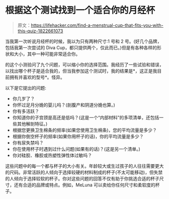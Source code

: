 # 根据这个测试找到一个适合你的月经杯

> 原文：<https://lifehacker.com/find-a-menstrual-cup-that-fits-you-with-this-quiz-1822661073>

当我第一次听说月经杯的时候，我以为只有两种尺寸:1 号和 2 号。(好几个品牌，包括我第一次尝试的 Diva Cup，都只提供两个，仅此而已。)但是有各种各样的形状和大小，其中一种可能非常适合你。



的这个小测验问了九个问题，可以缩小你的选择范围。我经历了一些试验和错误，以找出哪个杯子是适合我的，但当我参加这个测试时，我的结果是*，这正是我目前拥有并喜欢的型号*。怪异。

以下是它提出的问题:

*   你几岁了？
*   你怀过足月分娩的婴儿吗？(剖腹产和阴道分娩也算。)
*   你有多活跃？
*   你知道你的子宫颈是高还是低吗？(这是一个“内部材料”的多项清单，还包括一些其他解剖特征。)
*   根据您更换卫生棉条的频率(如果您使用卫生棉条)，您的平均流量是多少？
*   根据你倒空杯子的频率(如果你用杯子的话)，你的平均流量是多少？
*   你有尿失禁吗？
*   你在使用杯子时遇到过什么问题(如果有的话)？(这是另一个清单。)
*   你对硅胶、橡胶或热塑性弹性体过敏吗？

这些问题中的每一个都与杯子的大小有关。年龄较大或生过孩子的人往往需要更大的尺码。非常活跃的人倾向于选择较硬的材料制成的杯子(不太可能移动)，但失禁的人倾向于选择较软的杯子。你对这些问题的回答不仅有助于你挑选合适的杯子尺寸，还有合适的品牌或特点。例如，MeLuna 可以卖给你任何尺寸和柔软度的杯子。